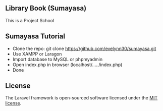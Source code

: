 ## Library Book (Sumayasa)
This is a Project School

## Sumayasa Tutorial

- Clone the repo: git clone https://github.com/evelynn30/sumayasa.git
- Use XAMPP or Laragon
- Import database to MySQL or phpmyadmin
- Open index.php in browser (localhost/...../index.php)
- Done


## License

The Laravel framework is open-sourced software licensed under the [MIT license](https://opensource.org/licenses/MIT).
